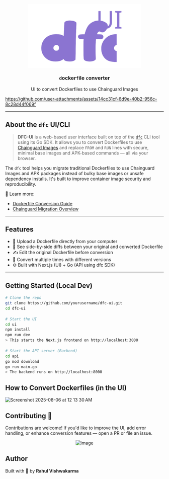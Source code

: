 <div align="center">
<p align="center">
<img align="center" alt="dfc" width="360" src="./ui/public/dfc-ui.svg">
<!--   <img width="250" align="center" alt="dfc-ui" src="https://github.com/user-attachments/assets/96e29a8a-b55f-4d93-b1af-a2d66071c272" /> -->
</p>

<p align="center">
<h3><b><code>d</code>ocker<code>f</code>ile <code>c</code>onverter</b></h3>

<p align="center">UI to convert Dockerfiles to use Chainguard Images</p>
</p>
</div>



https://github.com/user-attachments/assets/14cc31cf-6d9e-40b2-956c-8c28d44f069f



---


## About the `dfc` UI/CLI

> **DFC-UI** is a web-based user interface built on top of the [`dfc`](https://github.com/chainguard-dev/dfc) CLI tool using its Go SDK. It allows you to convert Dockerfiles to use [Chainguard Images](https://chainguard.dev/) and replace `FROM` and `RUN` lines with secure, minimal base images and APK-based commands — all via your browser.


The `dfc` tool helps you migrate traditional Dockerfiles to use Chainguard Images and APK packages instead of bulky base images or unsafe dependency installs. It's built to improve container image security and reproducibility.

📖 Learn more:

- [Dockerfile Conversion Guide](https://github.com/chainguard-dev/dfc#conversion-guide)
- [Chainguard Migration Overview](https://www.chainguard.dev/unchained/migrating-to-chainguard-images)

---

## Features

- 📁 Upload a Dockerfile directly from your computer
- 🧠 See side-by-side diffs between your original and converted Dockerfile
- ✍️ Edit the original Dockerfile before conversion
- 🔁 Convert multiple times with different versions
- ⚙️ Built with Next.js (UI) + Go (API using dfc SDK)

---

## Getting Started (Local Dev)

```bash
# Clone the repo
git clone https://github.com/yourusername/dfc-ui.git
cd dfc-ui

# Start the UI
cd ui
npm install
npm run dev
> This starts the Next.js frontend on http://localhost:3000

# Start the API server (Backend)
cd api
go mod download
go run main.go
> The backend runs on http://localhost:8000

```

## How to Convert Dockerfiles (in the UI)

<img width="1048" height="639" alt="Screenshot 2025-08-06 at 12 13 30 AM" src="https://github.com/user-attachments/assets/d1380c2b-c969-4d6a-8f9a-20a0f1712c86" />


## Contributing 🎉
Contributions are welcome! If you'd like to improve the UI, add error handling, or enhance conversion features — open a PR or file an issue.

<p align="center">
<img width="450" height="450" alt="image" src="https://github.com/user-attachments/assets/92fe17a5-bffe-469d-beb3-0769bb85d4a5" />
</p>

## Author

Built with 💙 by **Rahul Vishwakarma** 


